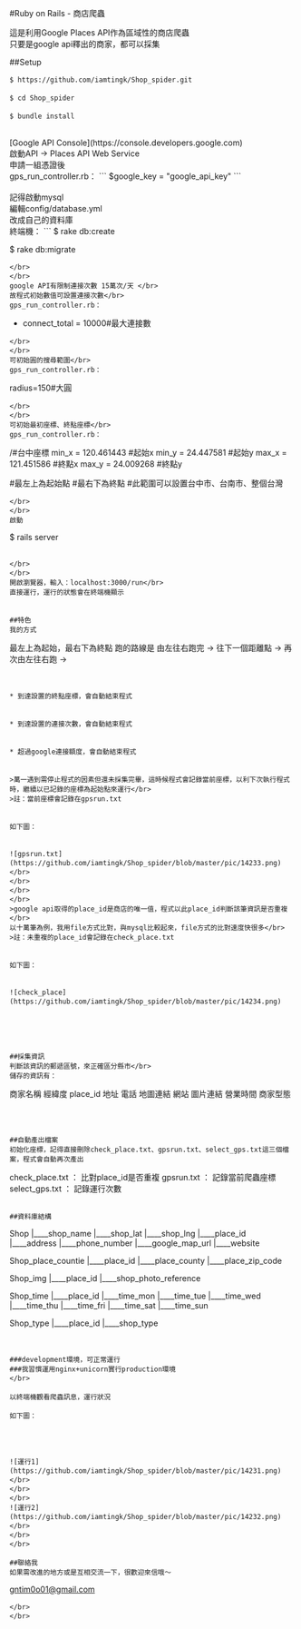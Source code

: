 
#Ruby on Rails - 商店爬蟲


這是利用Google Places API作為區域性的商店爬蟲</br>
只要是google api釋出的商家，都可以採集


##Setup
```
$ https://github.com/iamtingk/Shop_spider.git

$ cd Shop_spider

$ bundle install
```

</br>
[Google API Console](https://console.developers.google.com)</br>
啟動API -> Places API Web Service</br>
申請一組憑證後</br>
gps_run_controller.rb：
```
$google_key = "google_api_key"
```
</br>
</br>
記得啟動mysql</br>
編輯config/database.yml</br>
改成自己的資料庫</br>
終端機：
```
$ rake db:create

$ rake db:migrate
```
</br>
</br>
google API有限制連接次數 15萬次/天 </br>
故程式初始數值可設置連接次數</br>
gps_run_controller.rb：
```
* connect_total = 10000#最大連接數
```
</br>
</br>
可初始圓的搜尋範圍</br>
gps_run_controller.rb：
```
radius=150#大圓
```
</br>
</br>
可初始最初座標、終點座標</br>
gps_run_controller.rb：
```
/#台中座標
min_x = 120.461443 #起始x
min_y = 24.447581 #起始y
max_x = 121.451586 #終點x
max_y = 24.009268 #終點y

#最左上為起始點
#最右下為終點
#此範圍可以設置台中市、台南市、整個台灣
```
</br>
</br>
啟動
```
$ rails server
```

</br>
</br>
開啟瀏覽器，輸入：localhost:3000/run</br>
直接運行，運行的狀態會在終端機顯示


##特色
我的方式
```
最左上為起始，最右下為終點
跑的路線是
由左往右跑完 -> 
往下一個距離點 -> 
再次由左往右跑 -> 
```


* 到達設置的終點座標，會自動結束程式


* 到達設置的連接次數，會自動結束程式


* 超過google連接額度，會自動結束程式


>萬一遇到需停止程式的因素但還未採集完畢，這時候程式會記錄當前座標，以利下次執行程式時，繼續以已記錄的座標為起始點來運行</br>
>註：當前座標會記錄在gpsrun.txt


如下圖：


![gpsrun.txt](https://github.com/iamtingk/Shop_spider/blob/master/pic/14233.png)
</br>
</br>
</br>
</br>
>google api取得的place_id是商店的唯一值，程式以此place_id判斷該筆資訊是否重複</br>
以十萬筆為例，我用file方式比對，與mysql比較起來，file方式的比對速度快很多</br>
>註：未重複的place_id會記錄在check_place.txt


如下圖：


![check_place](https://github.com/iamtingk/Shop_spider/blob/master/pic/14234.png)





##採集資訊
判斷該資訊的郵遞區號，來正確區分縣市</br>
儲存的資訊有：
```
商家名稱
經緯度
place_id
地址
電話
地圖連結
網站
圖片連結
營業時間
商家型態
```



##自動產出檔案
初始化座標，記得直接刪除check_place.txt、gpsrun.txt、select_gps.txt這三個檔案，程式會自動再次產出
```
check_place.txt ： 比對place_id是否重複
gpsrun.txt      ： 記錄當前爬蟲座標
select_gps.txt  ： 記錄運行次數
```

##資料庫結構
```
Shop
|____shop_name
|____shop_lat
|____shop_lng
|____place_id
|____address
|____phone_number
|____google_map_url
|____website

Shop_place_countie
|____place_id
|____place_county
|____place_zip_code

Shop_img
|____place_id
|____shop_photo_reference

Shop_time
|____place_id
|____time_mon
|____time_tue
|____time_wed
|____time_thu
|____time_fri
|____time_sat
|____time_sun

Shop_type
|____place_id
|____shop_type
```


###development環境，可正常運行
###我習慣運用nginx+unicorn實行production環境
</br>

以終端機觀看爬蟲訊息，運行狀況

如下圖：




![運行1](https://github.com/iamtingk/Shop_spider/blob/master/pic/14231.png)
</br>
</br>
</br>
![運行2](https://github.com/iamtingk/Shop_spider/blob/master/pic/14232.png)
</br>
</br>
</br>

##聯絡我
如果需改進的地方或是互相交流一下，很歡迎來信哦～
```
gntim0o01@gmail.com
```
</br>
</br>
